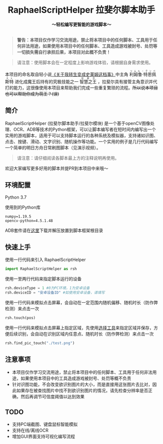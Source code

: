 <h1 align="center">
  RaphaelScriptHelper 拉斐尔脚本助手
  <br>
</h1>

<p align="center">
  <b>～轻松编写更智能的游戏脚本～</b>
  <br>
  <br>
</p>

> **警告：本项目仅作学习交流用途，禁止将本项目中的任何脚本、工具用于任何非法用途，如果使用本项目中的任何脚本、工具造成游戏被封号、处罚等一切损失需自行承担后果，本项目对此概不负责！**

> 请注意：使用脚本会在一定程度上影响游戏体验，请根据自身需求使用。


本项目的命名取自轻小说[《关于我转生变成史莱姆这档事》](https://mzh.moegirl.org.cn/%E5%85%B3%E4%BA%8E%E6%88%91%E8%BD%AC%E7%94%9F%E5%8F%98%E6%88%90%E5%8F%B2%E8%8E%B1%E5%A7%86%E8%BF%99%E6%A1%A3%E4%BA%8B)中主角 <ruby><rt></rt>利姆鲁·特恩佩斯特<rp>（</rp><rt>リムル・テンペスト</rt><rp>）</rp></ruby> 进化成魔王后持有的究极技能之一 <ruby><rt></rt>智慧之王<rp>（</rp><rt>拉斐尔</rt><rp>）</rp></ruby> ，拉斐尔具有接管主角意识并代打的能力，这很像使用本项目来帮助我们完成一些重复繁琐的流程。~~所以说本项目也可以帮助你成为萌王？(误)~~


## 简介
RaphaelScriptHelper (拉斐尔脚本助手/拉斐尔模块) 是一个基于openCV图像处理、OCR、ADB等技术的Python框架，可以让脚本编写者在短时间内编写出一个实用的游戏脚本，适用于可以支持脚本运行的各种系统及模拟器，支持诸如识图、点击、按键、滑动、文字识别、随机操作等功能。一个实用的例子是几行代码编写一个简单的明日方舟日常刷图脚本（见演示视频）。

> 请注意：请仔细阅读各脚本最上方的注释说明再使用。

欢迎大家编写更多好用的脚本并提PR到本项目中来哦～

## 环境配置

Python 3.7

使用到的Python库

```
numpy=1.19.5
opencv-python=4.5.1.48
```

ADB套件请在[这里](https://pan.baidu.com/s/15dpjviyIHezaT56knux2xQ?pwd=mr5p)下载并解压放置到脚本框架根目录

## 快速上手
使用一行代码来引入 RaphaelScriptHelper
```python
import RaphaelScriptHelper as rsh
```
使用一至两行代码来指定脚本运行的设备
```python
rsh.deviceType = 1 #0为PC环境，1为安卓设备
rsh.deviceID = "安卓设备ID" #如使用安卓设备，请填写
```
使用一行代码来模拟点击屏幕，会自动在一定范围内随机偏移、随机时长（防作弊检测）来点击一次
```python
rsh.touch(pos)
```
使用一行代码来模拟点击屏幕上指定区域，先使用[选择工具](https://github.com/hanmin0822/RaphaelScriptHelper/blob/master/FunctionDoc.md#%E6%A0%87%E7%82%B9%E6%88%AA%E5%8F%96%E5%B7%A5%E5%85%B7%E4%BD%BF%E7%94%A8%E8%AF%B4%E6%98%8E)来指定区域并保存，方便后续识别，会自动在识别区域内任意点、随机时长（防作弊检测）来点击一次
```python
rsh.find_pic_touch("./test.png")
```

## 注意事项
* 本项目仅作学习交流用途，禁止将本项目中的任何脚本、工具用于任何非法用途，如果使用本项目中的工具造成游戏被封号、处罚等概不负责
* 针对识图功能，不会改变欲识别图片的大小，而是直接用这张图片去比对，因此如果存在被查找图片中找不到欲识别图片的情况，请先检查分辨率是否正确，然后再调节可信度阈值以达到效果

## TODO
* 支持PC端截图、键盘鼠标智能模拟
* 支持在线/离线OCR
* 增加GUI界面支持可视化编写流程
